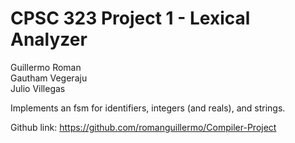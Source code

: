 # CPSC 323 Project 1 - Lexical Analyzer
Guillermo Roman\
Gautham Vegeraju\
Julio Villegas

Implements an fsm for identifiers, integers (and reals), and strings.

Github link: https://github.com/romanguillermo/Compiler-Project

